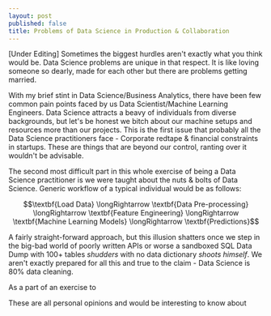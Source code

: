 ```yaml
---
layout: post
published: false
title: Problems of Data Science in Production & Collaboration
---
```


[Under Editing]
Sometimes the biggest hurdles aren't exactly what you think would be. Data Science problems are unique in that respect. It is like loving someone so dearly, made for each other but there are problems getting married.

With my brief stint in Data Science/Business Analytics, there have been few common pain points faced by us Data Scientist/Machine Learning Engineers. Data Science attracts a beavy of individuals from diverse backgrounds, but let's be honest we bitch about our machine setups and resources more than our projects. This is the first issue that probably all the Data Science practitioners face - Corporate redtape & financial constraints in startups. These are things that are beyond our control, ranting over it wouldn't be advisable.

The second most difficult part in this whole exercise of being a Data Science practitioner is we were taught about the nuts & bolts of Data Science. Generic workflow of a typical individual would be as follows:

$$\textbf{Load Data} \longRightarrow \textbf{Data Pre-processing} \longRightarrow \textbf{Feature Engineering} \longRightarrow \textbf{Machine Learning Models} \longRightarrow \textbf{Predictions}$$

A fairly straight-forward approach, but this illusion shatters once we step in the big-bad world of poorly written APIs or worse a sandboxed SQL Data Dump with 100+ tables *shudders* with no data dictionary *shoots himself*. We aren't exactly prepared for all this and true to the claim - Data Science is 80% data cleaning. 

As a part of an exercise to 

These are all personal opinions and would be interesting to know about
